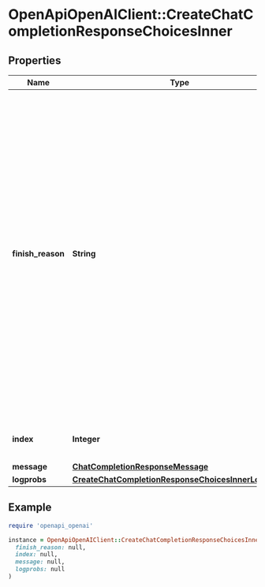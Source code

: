 # OpenApiOpenAIClient::CreateChatCompletionResponseChoicesInner

## Properties

| Name | Type | Description | Notes |
| ---- | ---- | ----------- | ----- |
| **finish_reason** | **String** | The reason the model stopped generating tokens. This will be &#x60;stop&#x60; if the model hit a natural stop point or a provided stop sequence, &#x60;length&#x60; if the maximum number of tokens specified in the request was reached, &#x60;content_filter&#x60; if content was omitted due to a flag from our content filters, &#x60;tool_calls&#x60; if the model called a tool, or &#x60;function_call&#x60; (deprecated) if the model called a function.  |  |
| **index** | **Integer** | The index of the choice in the list of choices. |  |
| **message** | [**ChatCompletionResponseMessage**](ChatCompletionResponseMessage.md) |  |  |
| **logprobs** | [**CreateChatCompletionResponseChoicesInnerLogprobs**](CreateChatCompletionResponseChoicesInnerLogprobs.md) |  |  |

## Example

```ruby
require 'openapi_openai'

instance = OpenApiOpenAIClient::CreateChatCompletionResponseChoicesInner.new(
  finish_reason: null,
  index: null,
  message: null,
  logprobs: null
)
```

